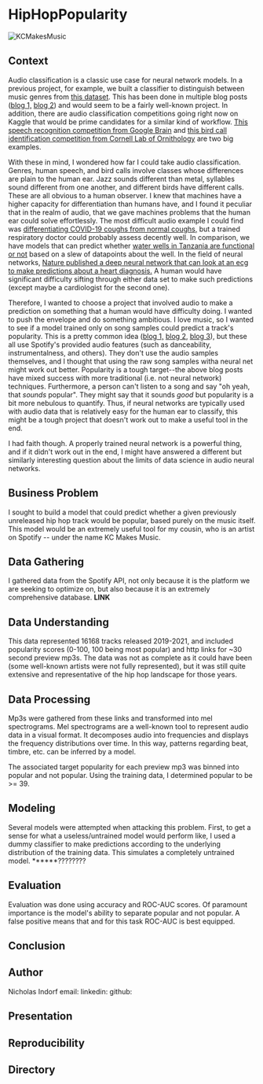 # HipHopPopularity
![KCMakesMusic](images/KCMakesMusic.png)

## Context
Audio classification is a classic use case for neural network models. In a previous project, for example, we built a classifier to distinguish between music genres 
from [this dataset](http://marsyas.info/downloads/datasets.html). This has been done in multiple blog posts 
([blog 1,](https://medium.com/swlh/music-genre-classification-using-transfer-learning-pytorch-ea1c23e36eb8) 
[blog 2](https://www.analyticsvidhya.com/blog/2021/06/music-genres-classification-using-deep-learning-techniques/)) 
and would seem to be a fairly well-known project. In addition, there are audio classification competitions going right now on Kaggle that would be prime candidates 
for a similar kind of workflow. [This speech recognition competition from Google Brain](https://www.kaggle.com/c/tensorflow-speech-recognition-challenge) and [this 
bird call identification competition from Cornell Lab of Ornithology](https://www.kaggle.com/c/birdsong-recognition) are two big examples.

With these in mind, I wondered how far I could take audio classification. Genres, human speech, and bird calls involve classes whose differences are plain to the 
human ear. Jazz sounds different than metal, syllables sound different from one another, and different birds have different calls. These are all obvious to a human 
observer. I knew that machines have a higher capacity for differentiation than humans have, and I found it peculiar that in the realm of audio, that we gave 
machines problems that the human ear could solve effortlessly. The most difficult audio example I could find was [differentiating COVID-19 coughs from normal 
coughs,](https://www.kaggle.com/andrewmvd/covid19-cough-audio-classification) but a trained respiratory doctor could probably assess decently well. In comparison, 
we have models that can predict whether [water wells in Tanzania are functional or not](https://www.drivendata.org/competitions/7/pump-it-up-data-mining-the-water-table/) 
based on a slew of datapoints about the well. In the field of neural networks, [Nature published a deep neural network that can look at an ecg to make predictions about a heart diagnosis.](https://www.nature.com/articles/s41467-020-15432-4) 
A human would have significant difficulty sifting through either data set to make such predictions (except maybe a cardiologist for the second one).

Therefore, I wanted to choose a project that involved audio to make a prediction on something that a human would have difficulty doing. I wanted to push the 
envelope and do something ambitious. I love music, so I wanted to see if a model trained only on song samples could predict a track's popularity. This is a pretty 
common idea ([blog 1,](https://towardsdatascience.com/predicting-popularity-on-spotify-when-data-needs-culture-more-than-culture-needs-data-2ed3661f75f1#:~:text=According%20to%20Spotify%2C%20%E2%80%9Cpopularity%20is,a%20lot%20in%20the%20past.%E2%80%9D) 
[blog 2,](https://towardsdatascience.com/predicting-spotify-song-popularity-49d000f254c7) 
[blog 3](https://medium.com/m2mtechconnect/predicting-spotify-song-popularity-with-machine-learning-7a51d985359b)), but these all use Spotify's provided audio 
features (such as danceability, instrumentalness, and others). They don't use the audio samples themselves, and I thought that using the raw song samples witha 
neural net might work out better. Popularity is a tough target--the above blog posts have mixed success with more traditional (i.e. not neural network) techniques. 
Furthermore, a person can't listen to a song and say "oh yeah, that *sounds* popular". They might say that it sounds *good* but popularity is a bit more nebulous to 
quantify. Thus, if neural networks are typically used with audio data that is relatively easy for the human ear to classify, this might be a tough project that 
doesn't work out to make a useful tool in the end.

I had faith though. A properly trained neural network is a powerful thing, and if it didn't work out in the end, I might have answered a different but similarly 
interesting question about the limits of data science in audio neural networks.

## Business Problem
I sought to build a model that could predict whether a given previously unreleased hip hop track would be popular, based purely on the music itself.
This model would be an extremely useful tool for my cousin, who is an artist on Spotify -- under the name KC Makes Music.

## Data Gathering
I gathered data from the Spotify API, not only because it is the platform we are seeking to optimize on, but also because it is an extremely comprehensive database.
**LINK**

## Data Understanding
This data represented 16168 tracks released 2019-2021, and included popularity scores (0-100, 100 being most popular) and 
http links for ~30 second preview mp3s. The data was not as complete as it could have been (some well-known artists were not fully represented), but it was
still quite extensive and representative of the hip hop landscape for those years.

## Data Processing
Mp3s were gathered from these links and transformed into mel spectrograms. Mel spectrograms are a well-known tool to represent audio data in a visual format. 
It decomposes audio into frequencies and displays the frequency distributions over time. In this way, patterns regarding beat, timbre, etc. can be inferred 
by a model.

The associated target popularity for each preview mp3 was binned into popular and not popular. Using the training data, I determined popular to be >= 39.

## Modeling
Several models were attempted when attacking this problem. First, to get a sense for what a useless/untrained model would perform like, I used a dummy classifier
to make predictions according to the underlying distribution of the training data. This simulates a completely untrained model. ******????????

## Evaluation
Evaluation was done using accuracy and ROC-AUC scores. Of paramount importance is the model's ability to separate popular and not popular. A false positive 
means that 
and for this task
ROC-AUC is best equipped.

## Conclusion

## Author
Nicholas Indorf
email:
linkedin: 
github:

## Presentation

## Reproducibility

## Directory
